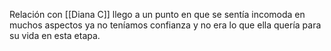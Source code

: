 
Relación con [[Diana C]] llego a un punto en que se sentía incomoda en muchos aspectos ya no teníamos confianza y no era lo que ella quería para su vida en esta etapa.